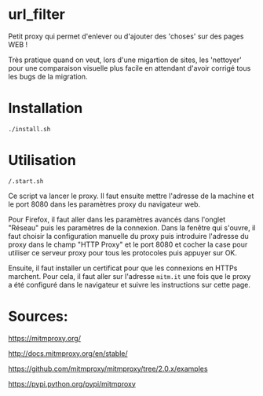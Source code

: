 # url_filter
Petit proxy qui permet d'enlever ou d'ajouter des 'choses' sur des pages WEB !

Très pratique quand on veut, lors d'une migartion de sites, les 'nettoyer' pour une comparaison visuelle plus facile en attendant d'avoir corrigé tous les bugs de la migration.

# Installation
`./install.sh`

# Utilisation
`/.start.sh`

Ce script va lancer le proxy. Il faut ensuite mettre l'adresse de la machine et le port 8080 dans les paramètres proxy du navigateur web. 

Pour Firefox, il faut aller dans les paramètres avancés dans l'onglet "Réseau" puis les paramètres de la connexion. Dans la fenêtre qui s'ouvre, il faut choisir la configuration manuelle du proxy puis introduire l'adresse du proxy dans le champ "HTTP Proxy" et le port 8080 et cocher la case pour utiliser ce serveur proxy pour tous les protocoles puis appuyer sur OK.

Ensuite, il faut installer un certificat pour que les connexions en HTTPs marchent. Pour cela, il faut aller sur l'adresse `mitm.it` une fois que le proxy a été configuré dans le navigateur et suivre les instructions sur cette page.

# Sources:

https://mitmproxy.org/

http://docs.mitmproxy.org/en/stable/

https://github.com/mitmproxy/mitmproxy/tree/2.0.x/examples

https://pypi.python.org/pypi/mitmproxy





